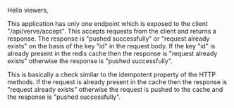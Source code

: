 Hello viewers,

This application has only one endpoint which is exposed to the client "/api/verve/accept". This accepts requests from the client and returns a response. The response is "pushed successfully" or "request already exists" on the basis of the key "id" in the request body. If the key "id" is already present in the redis cache then the response is "request already exists" otherwise the response is "pushed successfully".

This is basically a check similar to the idempotent property of the HTTP methods. If the request is already present in the cache then the response is "request already exists" otherwise the request is pushed to the cache and the response is "pushed successfully".

